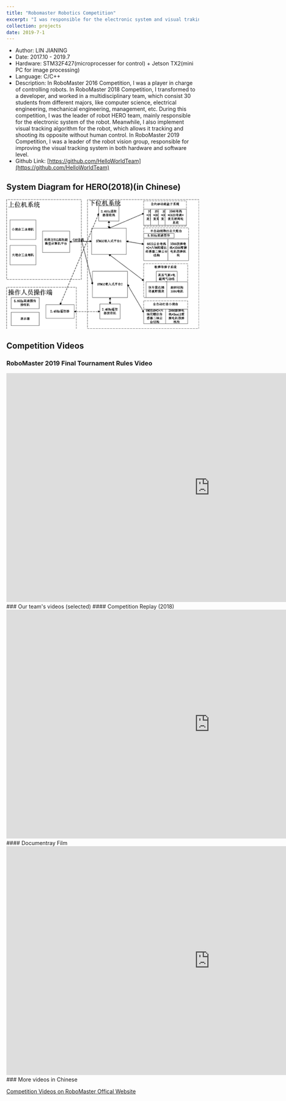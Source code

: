 ```yaml
---
title: "Robomaster Robotics Competition"
excerpt: "I was responsible for the electronic system and visual traking system of a robot named HERO, which is showed below.<br/><img src='/images/projects-2/hero2.gif' width='600'>"
collection: projects
date: 2019-7-1
---
```


- Author: LIN JIANING
- Date: 2017.10 - 2019.7
- Hardware: STM32F427(microprocesser for control) + Jetson TX2(mini PC for image processing)
- Language: C/C++
- Description: In RoboMaster 2016 Competition, I was a player in charge of controlling robots. In RoboMaster 2018 Competition, I transformed to a developer, and worked in a multidisciplinary team, which consist 30 students from different majors, like computer science, electrical engineering, mechanical engineering, management, etc. During this competition, I was the leader of robot HERO team, mainly responsible for the electronic system of the robot. Meanwhile, I also implement visual tracking algorithm for the robot, which allows it tracking and shooting its opposite without human control. In RoboMaster 2019 Competition, I was a leader of the robot vision group, responsible for improving the visual tracking system in both hardware and software level.
 - Github Link: [https://github.com/HelloWorldTeam](https://github.com/HelloWorldTeam)

## System Diagram for HERO(2018)(in Chinese)

<img src='/images/projects-2/system.png' width='600'>

## Competition Videos
### RoboMaster 2019 Final Tournament Rules Video
<iframe width="1063" height="598" src="https://www.youtube.com/embed/8un8FP0ZSPs" frameborder="0" allow="accelerometer; autoplay; encrypted-media; gyroscope; picture-in-picture" allowfullscreen></iframe>
###  Our team's videos (selected)
#### Competition Replay (2018)
<iframe width="1063" height="598" src="https://www.youtube.com/embed/bf98ESCAghU" frameborder="0" allow="accelerometer; autoplay; encrypted-media; gyroscope; picture-in-picture" allowfullscreen></iframe>
#### Documentray Film
<iframe width="1063" height="598" src="https://www.youtube.com/embed/MV6D3pJ7-50" frameborder="0" allow="accelerometer; autoplay; encrypted-media; gyroscope; picture-in-picture" allowfullscreen></iframe>
### More videos in Chinese

[Competition Videos on RoboMaster Offical Website](https://www.robomaster.com/zh-CN/resource/video)